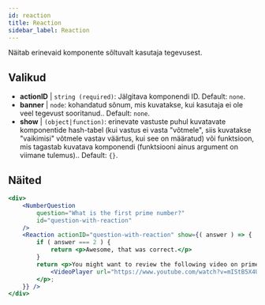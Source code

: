 ```yaml
---
id: reaction 
title: Reaction
sidebar_label: Reaction
---
```


Näitab erinevaid komponente sõltuvalt kasutaja tegevusest.

## Valikud

* __actionID__ | `string (required)`: Jälgitava komponendi ID. Default: `none`.
* __banner__ | `node`: kohandatud sõnum, mis kuvatakse, kui kasutaja ei ole veel tegevust sooritanud.. Default: `none`.
* __show__ | `(object|function)`: erinevate vastuste puhul kuvatavate komponentide hash-tabel (kui vastus ei vasta "võtmele", siis kuvatakse "vaikimisi" võtmele vastav väärtus, kui see on määratud) või funktsioon, mis tagastab kuvatava komponendi (funktsiooni ainus argument on viimane tulemus).. Default: `{}`.


## Näited

```jsx live
<div>
	<NumberQuestion
		question="What is the first prime number?"
		id="question-with-reaction"
	/>
	<Reaction actionID="question-with-reaction" show={( answer ) => {
		if ( answer === 2 ) {
			return <p>Awesome, that was correct.</p>
		}
		return <p>You might want to review the following video on prime numbers:
			<VideoPlayer url="https://www.youtube.com/watch?v=mIStB5X4U8M" />
		</p>;
	}} />
</div>
``` 

